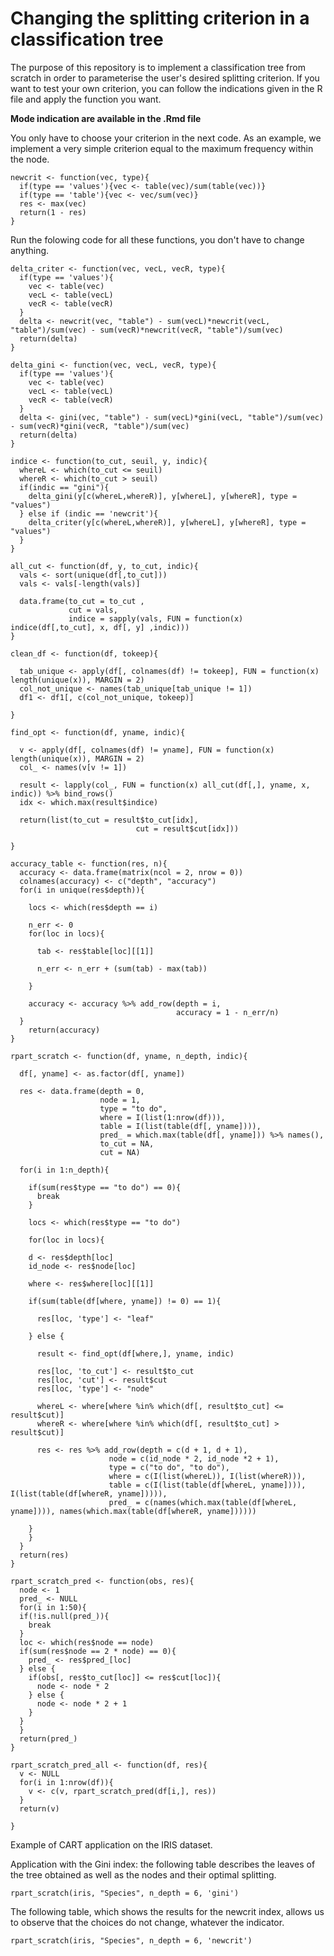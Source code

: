 # Changing the splitting criterion in a classification tree

The purpose of this repository is to implement a classification tree from scratch in order to parameterise the user's desired splitting criterion. If you want to test your own criterion, you can follow the indications given in the R file and apply the function you want. 

**Mode indication are available in the .Rmd file**

You only have to choose your criterion in the next code. As an example, we implement a very simple criterion equal to the maximum frequency within the node.

```{r}
newcrit <- function(vec, type){
  if(type == 'values'){vec <- table(vec)/sum(table(vec))}
  if(type == 'table'){vec <- vec/sum(vec)}
  res <- max(vec)
  return(1 - res)
}
```

Run the folowing code for all these functions, you don't have to change anything. 

```{r}
delta_criter <- function(vec, vecL, vecR, type){
  if(type == 'values'){
    vec <- table(vec)
    vecL <- table(vecL)
    vecR <- table(vecR)
  }
  delta <- newcrit(vec, "table") - sum(vecL)*newcrit(vecL, "table")/sum(vec) - sum(vecR)*newcrit(vecR, "table")/sum(vec)
  return(delta)
}

delta_gini <- function(vec, vecL, vecR, type){
  if(type == 'values'){
    vec <- table(vec)
    vecL <- table(vecL)
    vecR <- table(vecR)
  }
  delta <- gini(vec, "table") - sum(vecL)*gini(vecL, "table")/sum(vec) - sum(vecR)*gini(vecR, "table")/sum(vec)
  return(delta)
}

indice <- function(to_cut, seuil, y, indic){
  whereL <- which(to_cut <= seuil)
  whereR <- which(to_cut > seuil)
  if(indic == "gini"){
    delta_gini(y[c(whereL,whereR)], y[whereL], y[whereR], type = "values")
  } else if (indic == 'newcrit'){
    delta_criter(y[c(whereL,whereR)], y[whereL], y[whereR], type = "values")
  }
}

all_cut <- function(df, y, to_cut, indic){
  vals <- sort(unique(df[,to_cut]))
  vals <- vals[-length(vals)]
  
  data.frame(to_cut = to_cut ,
             cut = vals,
             indice = sapply(vals, FUN = function(x) indice(df[,to_cut], x, df[, y] ,indic)))
}

clean_df <- function(df, tokeep){
  
  tab_unique <- apply(df[, colnames(df) != tokeep], FUN = function(x) length(unique(x)), MARGIN = 2) 
  col_not_unique <- names(tab_unique[tab_unique != 1])
  df1 <- df1[, c(col_not_unique, tokeep)]
  
}

find_opt <- function(df, yname, indic){
  
  v <- apply(df[, colnames(df) != yname], FUN = function(x) length(unique(x)), MARGIN = 2) 
  col_ <- names(v[v != 1])
  
  result <- lapply(col_, FUN = function(x) all_cut(df[,], yname, x, indic)) %>% bind_rows()
  idx <- which.max(result$indice)
  
  return(list(to_cut = result$to_cut[idx],
                            cut = result$cut[idx]))
  
}

accuracy_table <- function(res, n){
  accuracy <- data.frame(matrix(ncol = 2, nrow = 0))
  colnames(accuracy) <- c("depth", "accuracy")
  for(i in unique(res$depth)){
    
    locs <- which(res$depth == i)
    
    n_err <- 0
    for(loc in locs){
      
      tab <- res$table[loc][[1]]
      
      n_err <- n_err + (sum(tab) - max(tab))
      
    }
    
    accuracy <- accuracy %>% add_row(depth = i,
                                     accuracy = 1 - n_err/n)
  }
    return(accuracy)
}

rpart_scratch <- function(df, yname, n_depth, indic){

  df[, yname] <- as.factor(df[, yname])
  
  res <- data.frame(depth = 0,
                    node = 1,
                    type = "to do",
                    where = I(list(1:nrow(df))),
                    table = I(list(table(df[, yname]))),
                    pred_ = which.max(table(df[, yname])) %>% names(),
                    to_cut = NA,
                    cut = NA)
  
  for(i in 1:n_depth){
    
    if(sum(res$type == "to do") == 0){
      break
    }
    
    locs <- which(res$type == "to do")
    
    for(loc in locs){
    
    d <- res$depth[loc] 
    id_node <- res$node[loc] 
    
    where <- res$where[loc][[1]]
    
    if(sum(table(df[where, yname]) != 0) == 1){
      
      res[loc, 'type'] <- "leaf"
      
    } else {
    
      result <- find_opt(df[where,], yname, indic)
      
      res[loc, 'to_cut'] <- result$to_cut
      res[loc, 'cut'] <- result$cut
      res[loc, 'type'] <- "node"
      
      whereL <- where[where %in% which(df[, result$to_cut] <= result$cut)]
      whereR <- where[where %in% which(df[, result$to_cut] > result$cut)]
      
      res <- res %>% add_row(depth = c(d + 1, d + 1),
                      node = c(id_node * 2, id_node *2 + 1),
                      type = c("to do", "to do"),
                      where = c(I(list(whereL)), I(list(whereR))),
                      table = c(I(list(table(df[whereL, yname]))), I(list(table(df[whereR, yname])))),
                      pred_ = c(names(which.max(table(df[whereL, yname]))), names(which.max(table(df[whereR, yname])))))
    
    }
    }
  }
  return(res)
}

rpart_scratch_pred <- function(obs, res){
  node <- 1
  pred_ <- NULL
  for(i in 1:50){
  if(!is.null(pred_)){
    break
  }
  loc <- which(res$node == node)
  if(sum(res$node == 2 * node) == 0){
    pred_ <- res$pred_[loc]
  } else {
    if(obs[, res$to_cut[loc]] <= res$cut[loc]){
      node <- node * 2
    } else {
      node <- node * 2 + 1
    }
  }
  }
  return(pred_)
}

rpart_scratch_pred_all <- function(df, res){
  v <- NULL
  for(i in 1:nrow(df)){
    v <- c(v, rpart_scratch_pred(df[i,], res))
  } 
  return(v)
  
}
```

Example of CART application on the IRIS dataset. 

Application with the Gini index: the following table describes the leaves of the tree obtained as well as the nodes and their optimal splitting. 

```{r}
rpart_scratch(iris, "Species", n_depth = 6, 'gini')
```

The following table, which shows the results for the newcrit index, allows us to observe that the choices do not change, whatever the indicator.

```{r}
rpart_scratch(iris, "Species", n_depth = 6, 'newcrit')
```

